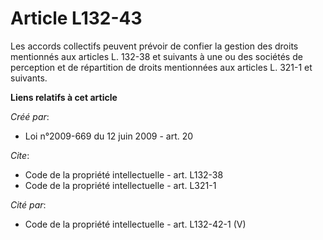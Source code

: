 # Article L132-43

Les accords collectifs peuvent prévoir de confier la gestion des droits mentionnés aux articles L. 132-38 et suivants à une
ou des sociétés de perception et de répartition de droits mentionnées aux articles L. 321-1 et suivants.

**Liens relatifs à cet article**

_Créé par_:

  - Loi n°2009-669 du 12 juin 2009 - art. 20

_Cite_:

  - Code de la propriété intellectuelle - art. L132-38
  - Code de la propriété intellectuelle - art. L321-1

_Cité par_:

  - Code de la propriété intellectuelle - art. L132-42-1 (V)
